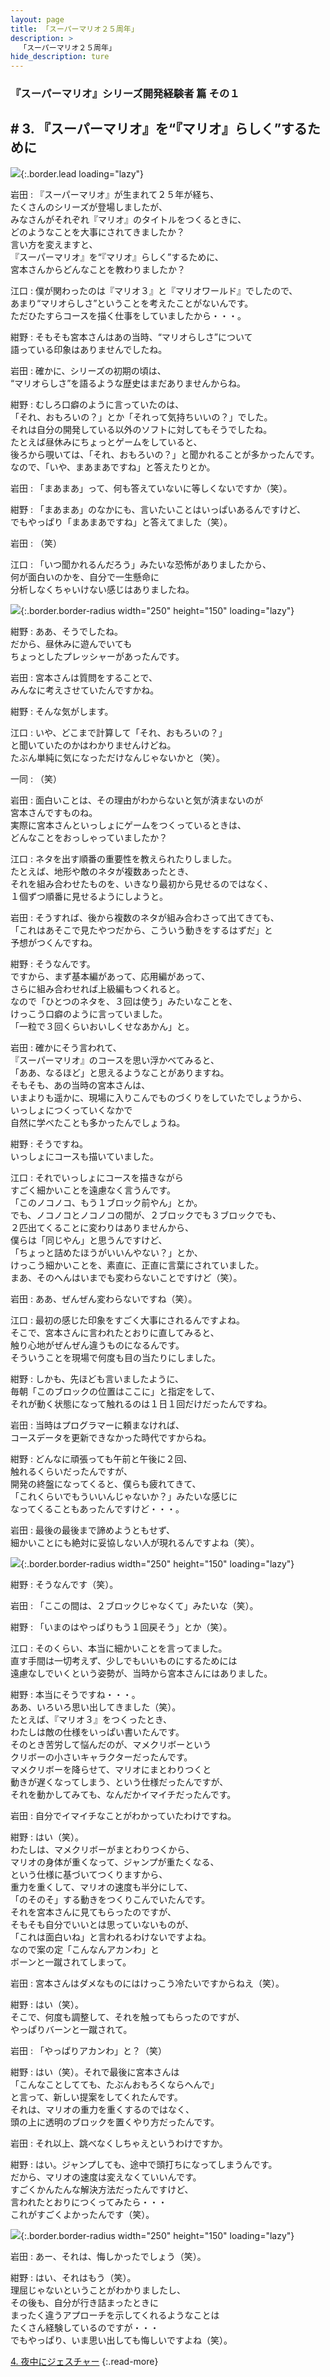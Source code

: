 ```yaml
---
layout: page
title: 「スーパーマリオ２５周年」
description: >
  「スーパーマリオ２５周年」
hide_description: ture
---
```


### 『スーパーマリオ』シリーズ開発経験者 篇 その１

## # 3. 『スーパーマリオ』を“『マリオ』らしく”するために

![](/interviews/jp/etc/mario25th/vol1/img/mainvisual3.jpg){:.border.lead loading="lazy"}

岩田
: 『スーパーマリオ』が生まれて２５年が経ち、<br>たくさんのシリーズが登場しましたが、<br>みなさんがそれぞれ『マリオ』のタイトルをつくるときに、<br>どのようなことを大事にされてきましたか？<br>言い方を変えますと、<br>『スーパーマリオ』を“『マリオ』らしく”するために、<br>宮本さんからどんなことを教わりましたか？

江口
: 僕が関わったのは『マリオ３』と『マリオワールド』でしたので、<br>あまり“マリオらしさ”ということを考えたことがないんです。<br>ただひたすらコースを描く仕事をしていましたから・・・。

紺野
: そもそも宮本さんはあの当時、“マリオらしさ”について<br>語っている印象はありませんでしたね。<br>

岩田
: 確かに、シリーズの初期の頃は、<br>“マリオらしさ”を語るような歴史はまだありませんからね。

紺野
: むしろ口癖のように言っていたのは、<br>「それ、おもろいの？」とか「それって気持ちいいの？」でした。<br>それは自分の開発している以外のソフトに対してもそうでしたね。<br>たとえば昼休みにちょっとゲームをしていると、<br>後ろから覗いては、「それ、おもろいの？」と聞かれることが多かったんです。<br>なので、「いや、まあまあですね」と答えたりとか。

岩田
: 「まあまあ」って、何も答えていないに等しくないですか（笑）。

紺野
: 「まあまあ」のなかにも、言いたいことはいっぱいあるんですけど、<br>でもやっぱり「まあまあですね」と答えてました（笑）。

岩田
: （笑）

江口
: 「いつ聞かれるんだろう」みたいな恐怖がありましたから、<br>何が面白いのかを、自分で一生懸命に<br>分析しなくちゃいけない感じはありましたね。

![](/interviews/jp/etc/mario25th/vol1/img/photo8.jpg){:.border.border-radius width="250" height="150" loading="lazy"}

紺野
: ああ、そうでしたね。<br>だから、昼休みに遊んでいても<br>ちょっとしたプレッシャーがあったんです。

岩田
: 宮本さんは質問をすることで、<br>みんなに考えさせていたんですかね。

紺野
: そんな気がします。

江口
: いや、どこまで計算して「それ、おもろいの？」<br>と聞いていたのかはわかりませんけどね。<br>たぶん単純に気になっただけなんじゃないかと（笑）。

一同
: （笑）

岩田
: 面白いことは、その理由がわからないと気が済まないのが<br>宮本さんですものね。<br>実際に宮本さんといっしょにゲームをつくっているときは、<br>どんなことをおっしゃっていましたか？

江口
: ネタを出す順番の重要性を教えられたりしました。<br>たとえば、地形や敵のネタが複数あったとき、<br>それを組み合わせたものを、いきなり最初から見せるのではなく、<br>１個ずつ順番に見せるようにしようと。

岩田
: そうすれば、後から複数のネタが組み合わさって出てきても、<br>「これはあそこで見たやつだから、こういう動きをするはずだ」と<br>予想がつくんですね。

紺野
: そうなんです。<br>ですから、まず基本編があって、応用編があって、<br>さらに組み合わせれば上級編もつくれると。<br>なので「ひとつのネタを、３回は使う」みたいなことを、<br>けっこう口癖のように言っていました。<br>「一粒で３回くらいおいしくせなあかん」と。

岩田
: 確かにそう言われて、<br>『スーパーマリオ』のコースを思い浮かべてみると、<br>「ああ、なるほど」と思えるようなことがありますね。<br>そもそも、あの当時の宮本さんは、<br>いまよりも遥かに、現場に入りこんでものづくりをしていたでしょうから、<br>いっしょにつくっていくなかで<br>自然に学べたことも多かったんでしょうね。

紺野
: そうですね。<br>いっしょにコースも描いていました。

江口
: それでいっしょにコースを描きながら<br>すごく細かいことを遠慮なく言うんです。<br>「このノコノコ、もう１ブロック前やん」とか。<br>でも、ノコノコとノコノコの間が、２ブロックでも３ブロックでも、<br>２匹出てくることに変わりはありませんから、<br>僕らは「同じやん」と思うんですけど、<br>「ちょっと詰めたほうがいいんやない？」とか、<br>けっこう細かいことを、素直に、正直に言葉にされていました。<br>まあ、そのへんはいまでも変わらないことですけど（笑）。

岩田
: ああ、ぜんぜん変わらないですね（笑）。

江口
: 最初の感じた印象をすごく大事にされるんですよね。<br>そこで、宮本さんに言われたとおりに直してみると、<br>触り心地がぜんぜん違うものになるんです。<br>そういうことを現場で何度も目の当たりにしました。

紺野
: しかも、先ほども言いましたように、<br>毎朝「このブロックの位置はここに」と指定をして、<br>それが動く状態になって触れるのは１日１回だけだったんですね。

岩田
: 当時はプログラマーに頼まなければ、<br>コースデータを更新できなかった時代ですからね。

紺野
: どんなに頑張っても午前と午後に２回、<br>触れるくらいだったんですが、<br>開発の終盤になってくると、僕らも疲れてきて、<br>「これくらいでもういいんじゃないか？」みたいな感じに<br>なってくることもあったんですけど・・・。

岩田
: 最後の最後まで諦めようともせず、<br>細かいことにも絶対に妥協しない人が現れるんですよね（笑）。

![](/interviews/jp/etc/mario25th/vol1/img/photo9.jpg){:.border.border-radius width="250" height="150" loading="lazy"}

紺野
: そうなんです（笑）。

岩田
: 「ここの間は、２ブロックじゃなくて」みたいな（笑）。

紺野
: 「いまのはやっぱりもう１回戻そう」とか（笑）。

江口
: そのくらい、本当に細かいことを言ってました。<br>直す手間は一切考えず、少しでもいいものにするためには<br>遠慮なしでいくという姿勢が、当時から宮本さんにはありました。

紺野
: 本当にそうですね・・・。<br>ああ、いろいろ思い出してきました（笑）。<br>たとえば、『マリオ３』をつくったとき、<br>わたしは敵の仕様をいっぱい書いたんです。<br>そのとき苦労して悩んだのが、マメクリボーという<br>クリボーの小さいキャラクターだったんです。<br>マメクリボーを降らせて、マリオにまとわりつくと<br>動きが遅くなってしまう、という仕様だったんですが、<br>それを動かしてみても、なんだかイマイチだったんです。

岩田
: 自分でイマイチなことがわかっていたわけですね。

紺野
: はい（笑）。<br>わたしは、マメクリボーがまとわりつくから、<br>マリオの身体が重くなって、ジャンプが重たくなる、<br>という仕様に基づいてつくりますから、<br>重力を重くして、マリオの速度も半分にして、<br>「のそのそ」する動きをつくりこんでいたんです。<br>それを宮本さんに見てもらったのですが、<br>そもそも自分でいいとは思っていないものが、<br>「これは面白いね」と言われるわけないですよね。<br>なので案の定「こんなんアカンわ」と<br>ボーンと一蹴されてしまって。

岩田
: 宮本さんはダメなものにはけっこう冷たいですからねえ（笑）。

紺野
: はい（笑）。<br>そこで、何度も調整して、それを触ってもらったのですが、<br>やっぱりバーンと一蹴されて。

岩田
: 「やっぱりアカンわ」と？（笑）

紺野
: はい（笑）。それで最後に宮本さんは<br>「こんなことしてても、たぶんおもろくならへんで」<br>と言って、新しい提案をしてくれたんです。<br>それは、マリオの重力を重くするのではなく、<br>頭の上に透明のブロックを置くやり方だったんです。

岩田
: それ以上、跳べなくしちゃえというわけですか。

紺野
: はい。ジャンプしても、途中で頭打ちになってしまうんです。<br>だから、マリオの速度は変えなくていいんです。<br>すごくかんたんな解決方法だったんですけど、<br>言われたとおりにつくってみたら・・・<br>これがすごくよかったんです（笑）。

![](/interviews/jp/etc/mario25th/vol1/img/photo9-2.jpg){:.border.border-radius width="250" height="150" loading="lazy"}

岩田
: あー、それは、悔しかったでしょう（笑）。

紺野
: はい、それはもう（笑）。<br>理屈じゃないということがわかりましたし、<br>その後も、自分が行き詰まったときに<br>まったく違うアプローチを示してくれるようなことは<br>たくさん経験しているのですが・・・<br>でもやっぱり、いま思い出しても悔しいですよね（笑）。

[4. 夜中にジェスチャー](4.md)
{:.read-more}

